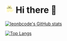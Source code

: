 # <img src="https://github.com/Yanndroid/Yanndroid/blob/master/cats.gif" width="27" height="27" /> Hi there 👋

[![leonbcode's GitHub stats](https://github-readme-stats.vercel.app/api?username=leonbcode&text_color=ffffff&bg_color=0d1017&hide_border=true)](https://github.com/anuraghazra/github-readme-stats)

[![Top Langs](https://github-readme-stats.vercel.app/api/top-langs/?username=leonbcode)](https://github.com/anuraghazra/github-readme-stats)
